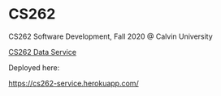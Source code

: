 # CS262
CS262 Software Development, Fall 2020 @ Calvin University

[CS262 Data Service](https://github.com/sudonotdisturb/CS262-Service)

Deployed here:

<https://cs262-service.herokuapp.com/>
